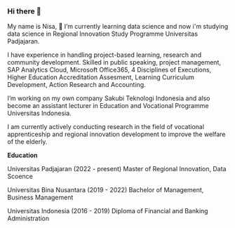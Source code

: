 ### Hi there 👋 
My name is Nisa,  🌱 I’m currently learning data science and now i'm studying data science in Regional Innovation Study Programme Universitas Padjajaran. 

I have experience in handling project-based learning, research and community development. Skilled in public speaking, project management, SAP Analytics Cloud, Microsoft Office365, 4 Disciplines of Executions, Higher Education Accreditation Assesment, Learning Curriculum Development, Action Research and Accounting.

I’m working on my own company Sakubi Teknologi Indonesia and also become an assistant lecturer in Education and Vocational Programme Universitas Indonesia. 

I am currently actively conducting research in the field of vocational apprenticeship and regional innovation development to improve the welfare of the elderly.

**Education**

Universitas Padjajaran (2022 - present)
  Master of Regional Innovation, Data Scoence

Universitas Bina Nusantara (2019 - 2022)
  Bachelor of Management, Business Management

Universitas Indonesia (2016 - 2019)
  Diploma of Financial and Banking Administration
  

<!--
**nisaismundariwildan/nisaismundariwildan** is a ✨ _special_ ✨ repository because its `README.md` (this file) appears on your GitHub profile.

Here are some ideas to get you started:

- 🔭
- 📫 How to reach me: nisa22005@mail.unpad.ac.id
- 😄 Pronouns: ...
- ⚡ Fun fact: ...
-->
